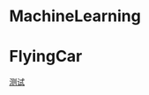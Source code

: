 # MachineLearning
# FlyingCar
[测试](https://github.com/zhglinux/MachineLearning/blob/master/Diary_record.ipynb)

